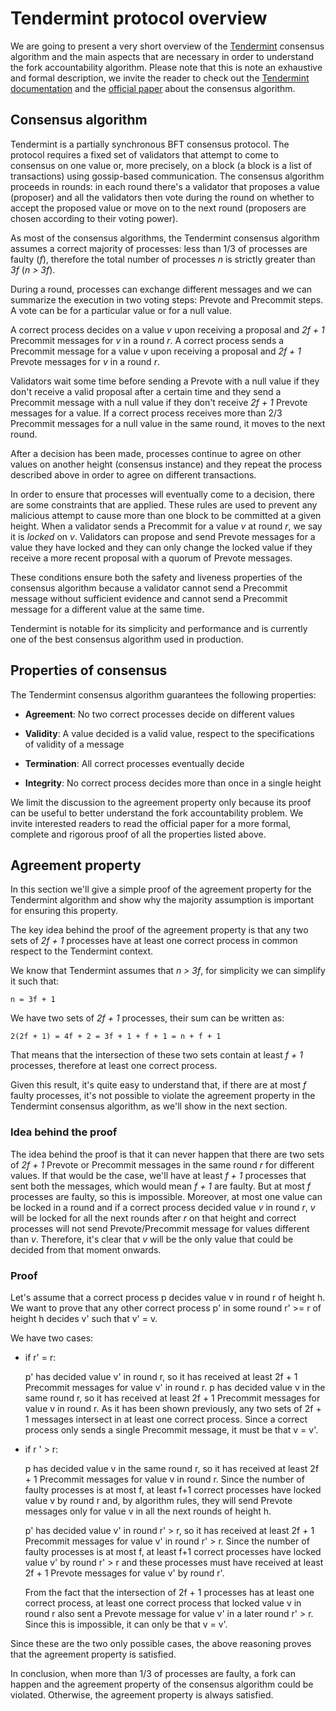 # Tendermint protocol overview

We are going to present a very short overview of the [Tendermint](https://github.com/tendermint) consensus algorithm and the main aspects that are necessary in order to understand the fork accountability algorithm. 
Please note that this is note an exhaustive and formal description, we invite the reader to check out the [Tendermint documentation](https://docs.tendermint.com/master/) and the [official paper](https://arxiv.org/abs/1807.04938) about the consensus algorithm.   

## Consensus algorithm

Tendermint is a partially synchronous BFT consensus protocol. The protocol requires a fixed set of validators that attempt to come to consensus on one value or, more precisely, on a block (a block is a list of transactions) using gossip-based communication. The consensus algorithm proceeds in rounds: in each round there's a validator that proposes a value (proposer) and all the validators then vote during the round on whether to accept the proposed value or move on to the next round (proposers are chosen according to their voting power).

As most of the consensus algorithms, the Tendermint consensus algorithm assumes a correct majority of processes: less than 1/3 of processes are faulty (*f*), therefore the total number of processes *n* is strictly greater than *3f* (*n > 3f*). 

During a round, processes can exchange different messages and we can summarize the execution in two voting steps: Prevote and Precommit steps. A vote can be for a particular value or for a null value.

A correct process decides on a value *v* upon receiving a proposal and *2f + 1* Precommit messages for *v* in a round *r*. A correct process sends a Precommit message for a value *v* upon receiving a proposal and *2f + 1* Prevote messages for *v* in a round *r*.

Validators wait some time before sending a Prevote with a null value if they don't receive a valid proposal after a certain time and they send a Precommit message with a null value if they don't receive *2f + 1* Prevote messages for a value.
If a correct process receives more than 2/3 Precommit messages for a null value in the same round, it moves to the next round.

After a decision has been made, processes continue to agree on other values on another height (consensus instance) and they repeat the process described above in order to agree on different transactions.

In order to ensure that processes will eventually come to a decision, there are some constraints that are applied. These rules are used to prevent any malicious attempt to cause more than one block to be committed at a given height. 
When a validator sends a Precommit for a value *v* at round *r*, we say it is *locked* on *v*. Validators can propose and send Prevote messages for a value they have locked and they can only change the locked value if they receive a more recent proposal with a quorum of Prevote messages. 

These conditions ensure both the safety and liveness properties of the consensus algorithm because a validator cannot send a Precommit message without sufficient evidence and cannot send a Precommit message for a different value at the same time.

Tendermint is notable for its simplicity and performance and is currently one of the best consensus algorithm used in production.

## Properties of consensus 

The Tendermint consensus algorithm guarantees the following properties:

- **Agreement**: No two correct processes decide on different values

- **Validity**: A value decided is a valid value, respect to the specifications of validity of a message

- **Termination**: All correct processes eventually decide

- **Integrity**: No correct process decides more than once in a single height 

We limit the discussion to the agreement property only because its proof can be useful to better understand the fork accountability problem. 
We invite interested readers to read the official paper for a more formal, complete and rigorous proof of all the properties listed above.

## Agreement property

In this section we'll give a simple proof of the agreement property for the Tendermint algorithm and show why the majority assumption is important for ensuring this property.

The key idea behind the proof of the agreement property is that any two sets of *2f + 1* processes have at least one correct process in common respect to the Tendermint context.

We know that Tendermint assumes that *n > 3f*, for simplicity we can simplify it such that:
 
    n = 3f + 1

We have two sets of *2f + 1* processes, their sum can be written as:
 
    2(2f + 1) = 4f + 2 = 3f + 1 + f + 1 = n + f + 1
     
That means that the intersection of these two sets contain at least *f + 1* processes, therefore at least one correct process.  

Given this result, it's quite easy to understand that, if there are at most *f* faulty processes, it's not possible to violate the agreement property in the Tendermint consensus algorithm, as we'll show in the next section.

### Idea behind the proof

The idea behind the proof is that it can never happen that there are two sets of *2f + 1* Prevote or Precommit messages in the same round *r* for different values. If that would be the case, we'll have at least *f + 1* processes that sent both the messages, which would mean *f + 1* are faulty. But at most *f* processes are faulty, so this is impossible.
Moreover, at most one value can be locked in a round and if a correct process decided value *v* in round *r*, *v* will be locked for all the next rounds after *r* on that height and correct processes will not send Prevote/Precommit message for values different than *v*. Therefore, it's clear that *v* will be the only value that could be decided from that moment onwards.

### Proof

Let's assume that a correct process p decides value v in round r of height h. We want to prove that any other correct process p' in some round r' >= r of height h decides v' such that v' = v.

We have two cases:

- if r' = r: 

    p' has decided value v' in round r, so it has received at least 2f + 1 Precommit messages for value v' in round r. 
    p has decided value v in the same round r, so it has received at least 2f + 1 Precommit messages for value v in round r. 
    As it has been shown previously, any two sets of 2f + 1 messages intersect in at least one correct process. Since a correct process only sends a single Precommit message, it must be that v = v'.  

- if r ' > r:
        
    p has decided value v in the same round r, so it has received at least 2f + 1 Precommit messages for value v in round r.
    Since the number of faulty processes is at most f, at least f+1 correct processes have locked value v by round r and, by algorithm rules, they will send Prevote messages only for value v in all the next rounds of height h.
    
    p' has decided value v' in round r' > r, so it has received at least 2f + 1 Precommit messages for value v' in round r' > r. 
    Since the number of faulty processes is at most f, at least f+1 correct processes have locked value v' by round r' > r and these processes must have received at least 2f + 1 Prevote messages for value v' by round r'.
    
    From the fact that the intersection of 2f + 1 processes has at least one correct process, at least one correct process that locked value v in round r also sent a Prevote message for value v' in a later round r' > r. 
    Since this is impossible, it can only be that v = v'.   

Since these are the two only possible cases, the above reasoning proves that the agreement property is satisfied.


In conclusion, when more than 1/3 of processes are faulty, a fork can happen and the agreement property of the consensus algorithm could be violated. Otherwise, the agreement property is always satisfied.